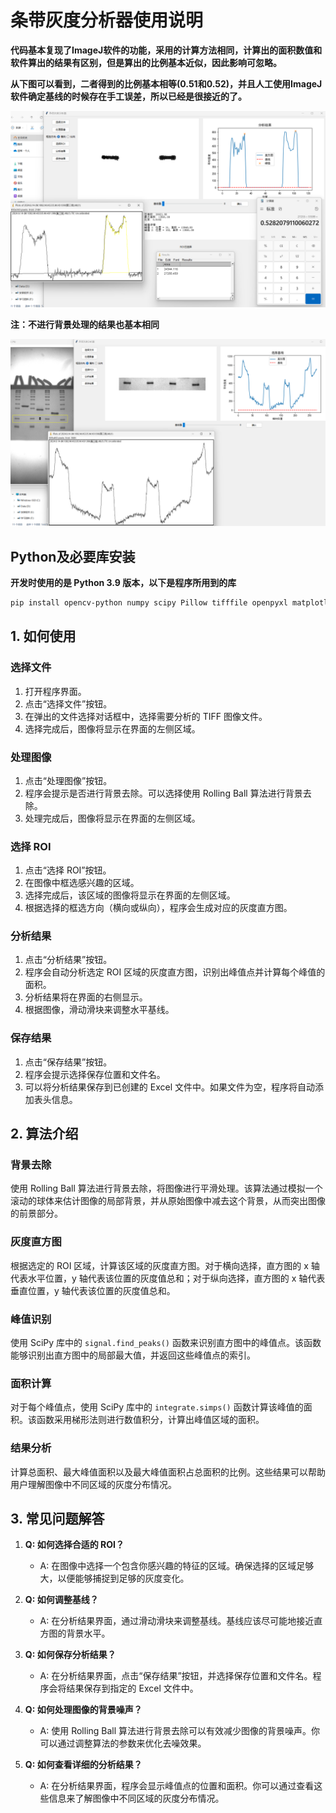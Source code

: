 # **条带灰度分析器使用说明**

**代码基本复现了ImageJ软件的功能，采用的计算方法相同，计算出的面积数值和软件算出的结果有区别，但是算出的比例基本近似，因此影响可忽略。**

**从下图可以看到，二者得到的比例基本相等(0.51和0.52)，并且人工使用ImageJ软件确定基线的时候存在手工误差，所以已经是很接近的了。**

![](./img/pic1.png)

**注：不进行背景处理的结果也基本相同**

![](./img/pic2.png)

## Python及必要库安装

**开发时使用的是 Python 3.9 版本，以下是程序所用到的库**

```bash
pip install opencv-python numpy scipy Pillow tifffile openpyxl matplotlib
```

## 1. 如何使用

### 选择文件

1. 打开程序界面。
2. 点击“选择文件”按钮。
3. 在弹出的文件选择对话框中，选择需要分析的 TIFF 图像文件。
4. 选择完成后，图像将显示在界面的左侧区域。

### 处理图像

1. 点击“处理图像”按钮。
2. 程序会提示是否进行背景去除。可以选择使用 Rolling Ball 算法进行背景去除。
3. 处理完成后，图像将显示在界面的左侧区域。

### 选择 ROI

1. 点击“选择 ROI”按钮。
2. 在图像中框选感兴趣的区域。
3. 选择完成后，该区域的图像将显示在界面的左侧区域。
4. 根据选择的框选方向（横向或纵向），程序会生成对应的灰度直方图。

### 分析结果

1. 点击“分析结果”按钮。
2. 程序会自动分析选定 ROI 区域的灰度直方图，识别出峰值点并计算每个峰值的面积。
3. 分析结果将在界面的右侧显示。
4. 根据图像，滑动滑块来调整水平基线。

### 保存结果

1. 点击“保存结果”按钮。
2. 程序会提示选择保存位置和文件名。
3. 可以将分析结果保存到已创建的 Excel 文件中。如果文件为空，程序将自动添加表头信息。

## 2. 算法介绍

### 背景去除

使用 Rolling Ball 算法进行背景去除，将图像进行平滑处理。该算法通过模拟一个滚动的球体来估计图像的局部背景，并从原始图像中减去这个背景，从而突出图像的前景部分。

### 灰度直方图

根据选定的 ROI 区域，计算该区域的灰度直方图。对于横向选择，直方图的 x 轴代表水平位置，y 轴代表该位置的灰度值总和；对于纵向选择，直方图的 x 轴代表垂直位置，y 轴代表该位置的灰度值总和。

### 峰值识别

使用 SciPy 库中的 `signal.find_peaks()` 函数来识别直方图中的峰值点。该函数能够识别出直方图中的局部最大值，并返回这些峰值点的索引。

### 面积计算

对于每个峰值点，使用 SciPy 库中的 `integrate.simps()` 函数计算该峰值的面积。该函数采用梯形法则进行数值积分，计算出峰值区域的面积。

### 结果分析

计算总面积、最大峰值面积以及最大峰值面积占总面积的比例。这些结果可以帮助用户理解图像中不同区域的灰度分布情况。

## 3. 常见问题解答

1. **Q: 如何选择合适的 ROI？**
   - A: 在图像中选择一个包含你感兴趣的特征的区域。确保选择的区域足够大，以便能够捕捉到足够的灰度变化。

2. **Q: 如何调整基线？**
   - A: 在分析结果界面，通过滑动滑块来调整基线。基线应该尽可能地接近直方图的背景水平。

3. **Q: 如何保存分析结果？**
   - A: 在分析结果界面，点击“保存结果”按钮，并选择保存位置和文件名。程序会将结果保存到指定的 Excel 文件中。

4. **Q: 如何处理图像的背景噪声？**
   - A: 使用 Rolling Ball 算法进行背景去除可以有效减少图像的背景噪声。你可以通过调整算法的参数来优化去噪效果。

5. **Q: 如何查看详细的分析结果？**
   - A: 在分析结果界面，程序会显示峰值点的位置和面积。你可以通过查看这些信息来了解图像中不同区域的灰度分布情况。
